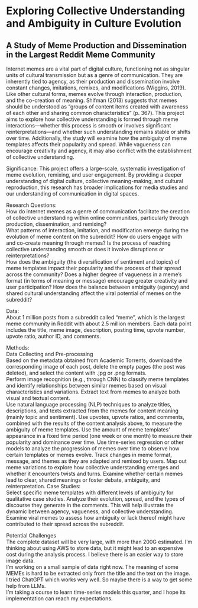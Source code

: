 # Exploring Collective Understanding and Ambiguity in Culture Evolution  
## A Study of Meme Production and Dissemination in the Largest Reddit Meme Community

Internet memes are a vital part of digital culture, functioning not as singular units of cultural transmission but as a genre of communication. They are inherently tied to agency, as their production and dissemination involve constant changes, imitations, remixes, and modifications (Wiggins, 2019). Like other cultural forms, memes evolve through interaction, production, and the co-creation of meaning. Shifman (2013) suggests that memes should be understood as “groups of content items created with awareness of each other and sharing common characteristics” (p. 367). This project aims to explore how collective understanding is formed through meme interactions—whether this process is smooth or involves significant reinterpretations—and whether such understanding remains stable or shifts over time. Additionally, the study will examine how the ambiguity of meme templates affects their popularity and spread. While vagueness can encourage creativity and agency, it may also conflict with the establishment of collective understanding.


Significance: This project offers a large-scale, systematic investigation of meme evolution, remixing, and user engagement. By providing a deeper understanding of digital culture, collective meaning-making, and cultural reproduction, this research has broader implications for media studies and our understanding of communication in digital spaces.


Research Questions:  
How do internet memes as a genre of communication facilitate the creation of collective understanding within online communities, particularly through production, dissemination, and remixing?  
What patterns of interaction, imitation, and modification emerge during the evolution of meme content on the subreddit?
How do users engage with and co-create meaning through memes? Is the process of reaching collective understanding smooth or does it involve disruptions or reinterpretations?  
How does the ambiguity (the diversification of sentiment and topics) of meme templates impact their popularity and the process of their spread across the community?
Does a higher degree of vagueness in a meme’s format (in terms of meaning or message) encourage greater creativity and user participation?
How does the balance between ambiguity (agency) and shared cultural understanding affect the viral potential of memes on the subreddit?  


Data:  
About 1 million posts from a subreddit called “meme”, which is the largest meme community in Reddit with about 2.5 million members. Each data point includes the title, meme image, description, posting time, upvote number, upvote ratio, author ID, and comments.   


Methods:  
Data Collecting and Pre-processing   
Based on the metadata obtained from Academic Torrents, download the corresponding image of each post, delete the empty pages (the post was deleted), and select the content with .jpg or .png formats.    
Perform image recognition (e.g., through CNN) to classify meme templates and identify relationships between similar memes based on visual characteristics and variations.
Extract text from memes to analyze both visual and textual content.   
Use natural language processing (NLP) techniques to analyze titles, descriptions, and texts extracted from the memes for content meaning (mainly topic and sentiment). 
Use upvotes, upvote ratios, and comments, combined with the results of the content analysis above, to measure the ambiguity of meme templates. 
Use the amount of meme templates’ appearance in a fixed time period (one week or one month) to measure their popularity and dominance over time. 
Use time-series regression or other models to analyze the progression of memes over time to observe how certain templates or memes evolve. Track changes in meme format, message, and themes as they are adapted and remixed by users. Map out meme variations to explore how collective understanding emerges and whether it encounters twists and turns. Examine whether certain memes lead to clear, shared meanings or foster debate, ambiguity, and reinterpretation.
Case Studies:   
Select specific meme templates with different levels of ambiguity for qualitative case studies. Analyze their evolution, spread, and the types of discourse they generate in the comments. This will help illustrate the dynamic between agency, vagueness, and collective understanding.
Examine viral memes to assess how ambiguity or lack thereof might have contributed to their spread across the subreddit.

Potential Challenges   
The complete dataset will be very large, with more than 200G estimated. I’m thinking about using AWS to store data, but it might lead to an expensive cost during the analysis process. I believe there is an easier way to store image data.   
I’m working on a small sample of data right now. The meaning of some MEMEs is hard to be extracted only from the title and the text on the image. I tried ChatGPT which works very well. So maybe there is a way to get some help from LLMs.   
I’m taking a course to learn time-series models this quarter, and I hope its implementation can reach my expectations. 

